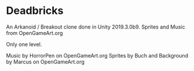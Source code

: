 # Deadbricks
 An Arkanoid / Breakout clone done in Unity 2019.3.0b9. Sprites and Music from OpenGameArt.org

Only one level.

Music by HorrorPen on OpenGameArt.org
Sprites by Buch and Background by Marcus on OpenGameArt.org